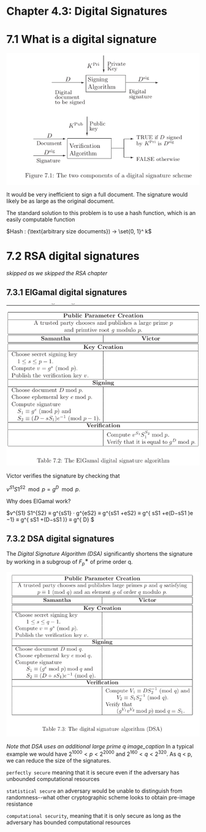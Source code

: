 # Chapter 4.3: Digital Signatures

# 7.1 What is a digital signature

![image](./ressources/signing_algo.png)

It would be very inefficient to sign a full document. The signature would likely be as large as the original document.

The standard solution to this problem is to use a hash function, which is an easily computable function

$Hash : (\text{arbitrary size documents}) → \set{0, 1}^ k$

# 7.2 RSA digital signatures

_skipped as we skipped the RSA chapter_

## 7.3.1 ElGamal digital signatures

![image](./ressources/ElGamal_signing.png)

Victor veriﬁes the signature by checking that

$v^{S1} S1^{S2} \mod p = g^D \mod p$.

Why does ElGamal work?

$v^{S1} S1^{S2} ≡ g^{sS1} · g^{eS2} ≡ g^{sS1 +eS2} ≡ g^{ sS1 +e(D−sS1 )e −1} ≡ g^{ sS1 +(D−sS1 )} ≡ g^{ D} $

## 7.3.2 DSA digital signatures

The _Digital Signature Algorithm (DSA)_ signiﬁcantly shortens the signature by working in a subgroup of $F^{∗}_p$ of prime order q.

![image](./ressources/DSA_signing.png)      

_Note that DSA uses an additional large prime q_ _image_caption_ In a typical example we would have $2^{1000} < p < 2^{2000}$ and $2^{160} < q < 2^{320}$. As q < p, we can reduce the size of the signatures.

`perfectly secure` meaning that it is secure even if the adversary has unbounded computational resources

`statistical secure` an adversary would be unable to distinguish from randomness--what other cryptographic scheme looks to obtain pre-image resistance

`computational security`, meaning that it is only secure as long as the adversary has bounded computational resources
